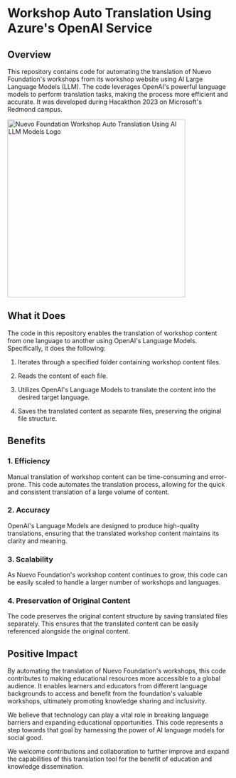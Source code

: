 # Workshop Auto Translation Using Azure's OpenAI Service

## Overview

This repository contains code for automating the translation of Nuevo Foundation's workshops from its workshop website using AI Large Language Models (LLM). The code leverages OpenAI's powerful language models to perform translation tasks, making the process more efficient and accurate. It was developed during Hacakthon 2023 on Microsoft's Redmond campus.

<img src="https://nuevofoundationwebassets.blob.core.windows.net/team/WorkshopAI.png" height="400" alt="Nuevo Foundation Workshop Auto Translation Using AI LLM Models Logo">


## What it Does

The code in this repository enables the translation of workshop content from one language to another using OpenAI's Language Models. Specifically, it does the following:

1. Iterates through a specified folder containing workshop content files.

2. Reads the content of each file.

3. Utilizes OpenAI's Language Models to translate the content into the desired target language.

4. Saves the translated content as separate files, preserving the original file structure.

## Benefits

### 1. Efficiency

Manual translation of workshop content can be time-consuming and error-prone. This code automates the translation process, allowing for the quick and consistent translation of a large volume of content.

### 2. Accuracy

OpenAI's Language Models are designed to produce high-quality translations, ensuring that the translated workshop content maintains its clarity and meaning.

### 3. Scalability

As Nuevo Foundation's workshop content continues to grow, this code can be easily scaled to handle a larger number of workshops and languages.

### 4. Preservation of Original Content

The code preserves the original content structure by saving translated files separately. This ensures that the translated content can be easily referenced alongside the original content.

## Positive Impact

By automating the translation of Nuevo Foundation's workshops, this code contributes to making educational resources more accessible to a global audience. It enables learners and educators from different language backgrounds to access and benefit from the foundation's valuable workshops, ultimately promoting knowledge sharing and inclusivity.

We believe that technology can play a vital role in breaking language barriers and expanding educational opportunities. This code represents a step towards that goal by harnessing the power of AI language models for social good.

We welcome contributions and collaboration to further improve and expand the capabilities of this translation tool for the benefit of education and knowledge dissemination.
